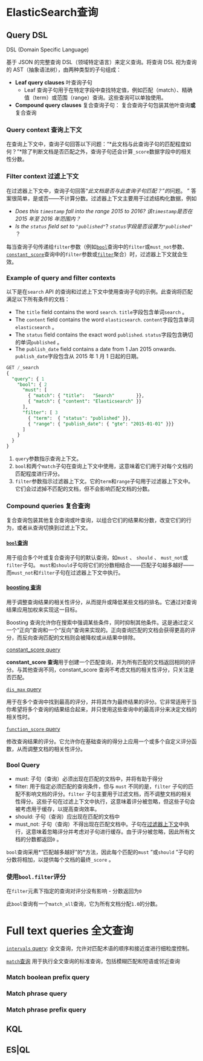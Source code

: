 # ElasticSearch查询



## Query DSL

DSL (Domain Specific Language)

基于 JSON 的完整查询 DSL（领域特定语言）来定义查询。将查询 DSL 视为查询的 AST（抽象语法树），由两种类型的子句组成：

- **Leaf query clauses** 叶查询子句
  - Leaf 查询子句用于在特定字段中查找特定值，例如匹配（match）、精确值（term）或范围（range）查询。这些查询可以单独使用。
- **Compound query clauses** 复合查询子句： 复合查询子句包装其他叶查询**或**复合查询

### Query context 查询上下文

在查询上下文中，查询子句回答以下问题：“*此文档与此查询子句的匹配程度如何？”*除了判断文档是否匹配之外，查询子句还会计算`_score`数据字段中的相关性分数。

### Filter context 过滤上下文

在过滤器上下文中，查询子句回答“*此文档是否与此查询子句匹配？”的*问题。 ” 答案很简单，是或否——不计算分数。过滤器上下文主要用于过滤结构化数据，例如

- *Does this `timestamp` fall into the range 2015 to 2016?
  该`timestamp`是否在 2015 年至 2016 年范围内？*
- *Is the `status` field set to `"published"`*?
  *`status`字段是否设置为`"published"`* ？

每当查询子句传递给`filter`参数（例如[`bool`](https://www.elastic.co/guide/en/elasticsearch/reference/master/query-dsl-bool-query.html)查询中的`filter`或`must_not`参数、 [`constant_score`](https://www.elastic.co/guide/en/elasticsearch/reference/master/query-dsl-constant-score-query.html)查询中的`filter`参数或[`filter`](https://www.elastic.co/guide/en/elasticsearch/reference/master/search-aggregations-bucket-filter-aggregation.html)聚合）时，过滤器上下文就会生效。

### Example of query and filter contexts

以下是在`search` API 的查询和过滤上下文中使用查询子句的示例。此查询将匹配满足以下所有条件的文档：

- The `title` field contains the word `search`.
  `title`字段包含单词`search` 。
- The `content` field contains the word `elasticsearch`.
  `content`字段包含单词`elasticsearch` 。
- The `status` field contains the exact word `published`.
  `status`字段包含确切的单词`published` 。
- The `publish_date` field contains a date from 1 Jan 2015 onwards.
  `publish_date`字段包含从 2015 年 1 月 1 日起的日期。

```sql
GET /_search
{
  "query": { 1
    "bool": { 2
      "must": [
        { "match": { "title":   "Search"        }},
        { "match": { "content": "Elasticsearch" }}
      ],
      "filter": [ 3
        { "term":  { "status": "published" }},
        { "range": { "publish_date": { "gte": "2015-01-01" }}}
      ]
    }
  }
}
```

1. `query`参数指示查询上下文。
2. `bool`和两个`match`子句在查询上下文中使用，这意味着它们用于对每个文档的匹配程度进行评分。
3. `filter`参数指示过滤器上下文。它的`term`和`range`子句用于过滤器上下文中。它们会过滤掉不匹配的文档，但不会影响匹配文档的分数。

### Compound queries 复合查询

复合查询包装其他复合查询或叶查询，以组合它们的结果和分数，改变它们的行为，或者从查询切换到过滤上下文。

#### [`bool`查询](https://www.elastic.co/guide/en/elasticsearch/reference/master/query-dsl-bool-query.html)

用于组合多个叶或复合查询子句的默认查询，如`must` 、 `should` 、 `must_not`或`filter`子句。 `must`和`should`子句将它们的分数相结合——匹配子句越多越好——而`must_not`和`filter`子句在过滤器上下文中执行。

#### [boosting 查询](https://www.elastic.co/guide/en/elasticsearch/reference/master/query-dsl-boosting-query.html)

用于调整查询结果的相关性评分，从而提升或降低某些文档的排名。它通过对查询结果应用加权来实现这一目标。

Boosting 查询允许你在搜索中强调某些条件，同时抑制其他条件。这是通过定义一个“正向”查询和一个“反向”查询来实现的。正向查询匹配的文档会获得更高的评分，而反向查询匹配的文档则会被降权或从结果中排除。

[constant_score query](https://www.elastic.co/guide/en/elasticsearch/reference/master/query-dsl-constant-score-query.html)

**constant_score 查询**用于创建一个匹配查询，并为所有匹配的文档返回相同的评分。与其他查询不同，constant_score 查询不考虑文档的相关性评分，只关注是否匹配。

[`dis_max` query](https://www.elastic.co/guide/en/elasticsearch/reference/master/query-dsl-dis-max-query.html)

用于在多个查询中找到最高的评分，并将其作为最终结果的评分。它非常适用于当你希望将多个查询的结果结合起来，并只使用这些查询中的最高评分来决定文档的相关性时。

[`function_score` query](https://www.elastic.co/guide/en/elasticsearch/reference/master/query-dsl-function-score-query.html)

修改查询结果的评分。它允许你在基础查询的得分上应用一个或多个自定义评分函数，从而调整文档的相关性评分。



### Bool Query

- must: 子句（查询）必须出现在匹配的文档中，并将有助于得分
- filter: 用于指定必须匹配的查询条件，但与 `must` 不同的是，`filter` 子句的匹配不影响文档的评分。`filter` 子句主要用于过滤文档，而不调整文档的相关性得分。这些子句在过滤上下文中执行，这意味着评分被忽略，但这些子句会被考虑用于缓存，以提高查询效率。
- should: 子句（查询）应出现在匹配的文档中
- must_not: 子句（查询）不得出现在匹配文档中。子句在[过滤器上下文](https://www.elastic.co/guide/en/elasticsearch/reference/master/query-filter-context.html)中执行，这意味着忽略评分并考虑对子句进行缓存。由于评分被忽略，因此所有文档的分数都返回`0` 。

`bool`查询采用*“匹配越多越好”的*方法，因此每个匹配的`must` ”或`should` ”子句的分数将相加，以提供每个文档的最终`_score` 。

### 使用`bool.filter`评分

在`filter`元素下指定的查询对评分没有影响 - 分数返回为`0` 

此`bool`查询有一个`match_all`查询，它为所有文档分配`1.0`的分数。

# Full text queries 全文查询

[`intervals` query](https://www.elastic.co/guide/en/elasticsearch/reference/current/query-dsl-intervals-query.html): 全文查询，允许对匹配术语的顺序和接近度进行细粒度控制。

[`match`查询](https://www.elastic.co/guide/en/elasticsearch/reference/current/query-dsl-match-query.html) 用于执行全文查询的标准查询，包括模糊匹配和短语或邻近查询

### Match boolean prefix query
### Match phrase query
### Match phrase prefix query






## KQL

## ES|QL



